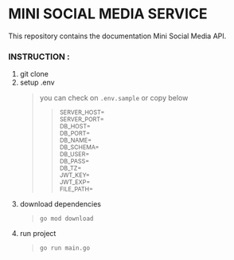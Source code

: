 # MINI SOCIAL MEDIA SERVICE
This repository contains the documentation Mini Social Media API.
### INSTRUCTION :
1. git clone
2. setup .env
    > you can check on `.env.sample` or copy below <br>
    >> <sup>SERVER_HOST= <br>
    >> SERVER_PORT= <br>
    >> DB_HOST= <br>
    >> DB_PORT= <br>
    >> DB_NAME= <br>
    >> DB_SCHEMA= <br>
    >> DB_USER= <br>
    >> DB_PASS= <br>
    >> DB_TZ= <br>
    >> JWT_KEY= <br>
    >> JWT_EXP= <br>
    >> FILE_PATH= <br></sup>
3. download dependencies
    > `go mod download`
4. run project
    > `go run main.go`